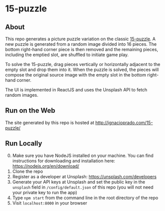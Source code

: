 # 15-puzzle

## About

This repo generates a picture puzzle variation on the classic [15-puzzle]("https://en.wikipedia.org/wiki/15_puzzle").  A new puzzle is generated from a random image divided into 16 pieces.  The bottom right-hand corner piece is then removed and the remaining pieces, including the emptied slot, are shuffled to initiate game play.

To solve the 15-puzzle, drag pieces vertically or horizontally adjacent to the empty slot and drop them into it. When the puzzle is solved, the pieces will compose the original source image with the empty slot in the bottom right-hand corner.

The UI is implemented in ReactJS and uses the Unsplash API to fetch random images.

## Run on the Web

The site generated by this repo is hosted at http://ignacioprado.com/15-puzzle/

## Run Locally

0. Make sure you have NodeJS installed on your machine.  You can find instructions for downloading and installation here: https://nodejs.org/en/download/
1. Clone the repo
2. Register as a developer at Unsplash: https://unsplash.com/developers
3. Generate your API keys at Unsplash and set the public key in the `unsplash` field in `/config/default.json` of this repo (you will not need your private key to run the app)
4. Type `npm start` from the command line in the root directory of the repo
5. Visit `localhost:8000` in your browser

